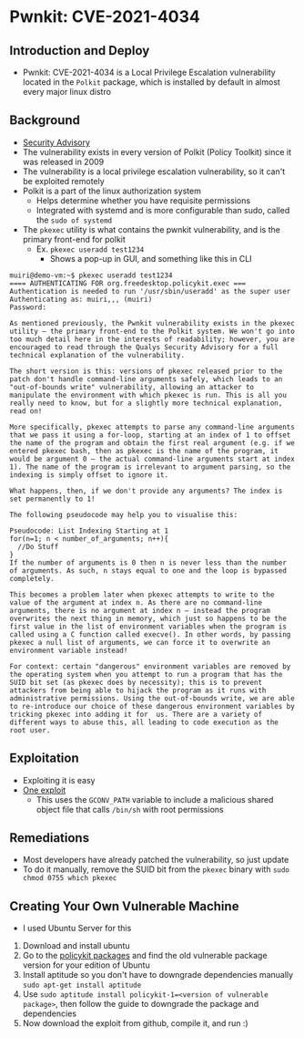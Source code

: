 # Pwnkit: CVE-2021-4034


## Introduction and Deploy
- Pwnkit: CVE-2021-4034 is a Local Privilege Escalation vulnerability located in the `Polkit` package, which is installed by default in almost every major linux distro

## Background
- [Security Advisory](https://www.qualys.com/2022/01/25/cve-2021-4034/pwnkit.txt)
- The vulnerability exists in every version of Polkit (Policy Toolkit) since it was released in 2009
- The vulnerability is a local privilege escalation vulnerability, so it can't be exploited remotely
- Polkit is a part of the linux authorization system
    - Helps determine whether you have requisite permissions
    - Integrated with systemd and is more configurable than sudo, called the `sudo of systemd`
- The `pkexec` utility is what contains the pwnkit vulnerability, and is the primary front-end for polkit
    - Ex. `pkexec useradd test1234`
        - Shows a pop-up in GUI, and something like this in CLI
```
muiri@demo-vm:~$ pkexec useradd test1234
==== AUTHENTICATING FOR org.freedesktop.policykit.exec ===
Authentication is needed to run '/usr/sbin/useradd' as the super user
Authenticating as: muiri,,, (muiri)
Password:
```
```
As mentioned previously, the Pwnkit vulnerability exists in the pkexec utility — the primary front-end to the Polkit system. We won't go into too much detail here in the interests of readability; however, you are encouraged to read through the Qualys Security Advisory for a full technical explanation of the vulnerability.

The short version is this: versions of pkexec released prior to the patch don't handle command-line arguments safely, which leads to an "out-of-bounds write" vulnerability, allowing an attacker to manipulate the environment with which pkexec is run. This is all you really need to know, but for a slightly more technical explanation, read on!

More specifically, pkexec attempts to parse any command-line arguments that we pass it using a for-loop, starting at an index of 1 to offset the name of the program and obtain the first real argument (e.g. if we entered pkexec bash, then as pkexec is the name of the program, it would be argument 0 — the actual command-line arguments start at index 1). The name of the program is irrelevant to argument parsing, so the indexing is simply offset to ignore it.

What happens, then, if we don't provide any arguments? The index is set permanently to 1!

The following pseudocode may help you to visualise this:

Pseudocode: List Indexing Starting at 1
for(n=1; n < number_of_arguments; n++){
  //Do Stuff
}
If the number of arguments is 0 then n is never less than the number of arguments. As such, n stays equal to one and the loop is bypassed completely.

This becomes a problem later when pkexec attempts to write to the value of the argument at index n. As there are no command-line arguments, there is no argument at index n — instead the program overwrites the next thing in memory, which just so happens to be the first value in the list of environment variables when the program is called using a C function called execve(). In other words, by passing pkexec a null list of arguments, we can force it to overwrite an environment variable instead!

For context: certain "dangerous" environment variables are removed by the operating system when you attempt to run a program that has the SUID bit set (as pkexec does by necessity); this is to prevent attackers from being able to hijack the program as it runs with administrative permissions. Using the out-of-bounds write, we are able to re-introduce our choice of these dangerous environment variables by tricking pkexec into adding it for  us. There are a variety of different ways to abuse this, all leading to code execution as the root user.
```

## Exploitation
- Exploiting it is easy
- [One exploit](https://github.com/arthepsy/CVE-2021-4034)
    - This uses the `GCONV_PATH` variable to include a malicious shared object file that calls `/bin/sh` with root permissions

## Remediations
- Most developers have already patched the vulnerability, so just update
- To do it manually, remove the SUID bit from the `pkexec` binary with `sudo chmod 0755 which pkexec`

## Creating Your Own Vulnerable Machine
- I used Ubuntu Server for this
1. Download and install ubuntu
2. Go to the [policykit packages](https://launchpad.net/ubuntu/+source/policykit-1/) and find the old vulnerable package version for your edition of Ubuntu
3. Install aptitude so you don't have to downgrade dependencies manually `sudo apt-get install aptitude`
4. Use `sudo aptitude install policykit-1=<version of vulnerable package>`, then follow the guide to downgrade the package and dependencies
5. Now download the exploit from github, compile it, and run :)
